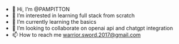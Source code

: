 - 👋 Hi, I’m @PAMPITTON
- 👀 I’m interested in learning full stack from scratch
- 🌱 I’m currently learning the basics
- 💞️ I’m looking to collaborate on openai api and chatgpt integration
- 📫 How to reach me warrior.sword.2017@gmail.com

<!---
PAMPITTON/PAMPITTON is a ✨ special ✨ repository because its `README.md` (this file) appears on your GitHub profile.
You can click the Preview link to take a look at your changes.
--->
